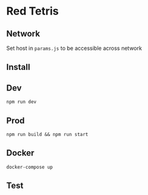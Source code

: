 # Red Tetris

## Network

Set host in `params.js` to be accessible across network

## Install 

## Dev

`npm run dev`

## Prod

`npm run build && npm run start`

## Docker

`docker-compose up`


## Test
